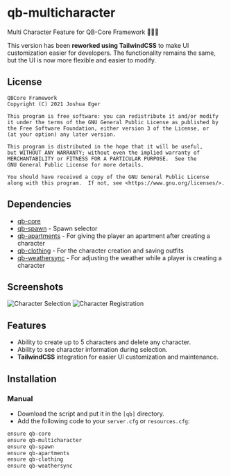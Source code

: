 # qb-multicharacter
Multi Character Feature for QB-Core Framework :people_holding_hands:

This version has been **reworked using TailwindCSS** to make UI customization easier for developers. The functionality remains the same, but the UI is now more flexible and easier to modify.

## License

    QBCore Framework
    Copyright (C) 2021 Joshua Eger

    This program is free software: you can redistribute it and/or modify
    it under the terms of the GNU General Public License as published by
    the Free Software Foundation, either version 3 of the License, or
    (at your option) any later version.

    This program is distributed in the hope that it will be useful,
    but WITHOUT ANY WARRANTY; without even the implied warranty of
    MERCHANTABILITY or FITNESS FOR A PARTICULAR PURPOSE.  See the
    GNU General Public License for more details.

    You should have received a copy of the GNU General Public License
    along with this program.  If not, see <https://www.gnu.org/licenses/>.

## Dependencies
- [qb-core](https://github.com/qbcore-framework/qb-core)
- [qb-spawn](https://github.com/qbcore-framework/qb-spawn) - Spawn selector
- [qb-apartments](https://github.com/qbcore-framework/qb-apartments) - For giving the player an apartment after creating a character
- [qb-clothing](https://github.com/qbcore-framework/qb-clothing) - For the character creation and saving outfits
- [qb-weathersync](https://github.com/qbcore-framework/qb-weathersync) - For adjusting the weather while a player is creating a character

## Screenshots
![Character Selection](https://cdn.discordapp.com/attachments/934470871333105674/1014215694394589294/unknown.png)
![Character Registration](https://cdn.discordapp.com/attachments/934470871333105674/1014215687700488304/unknown.png)

## Features
- Ability to create up to 5 characters and delete any character.
- Ability to see character information during selection.
- **TailwindCSS** integration for easier UI customization and maintenance.

## Installation
### Manual
- Download the script and put it in the `[qb]` directory.
- Add the following code to your `server.cfg` or `resources.cfg`:

```bash
ensure qb-core
ensure qb-multicharacter
ensure qb-spawn
ensure qb-apartments
ensure qb-clothing
ensure qb-weathersync
